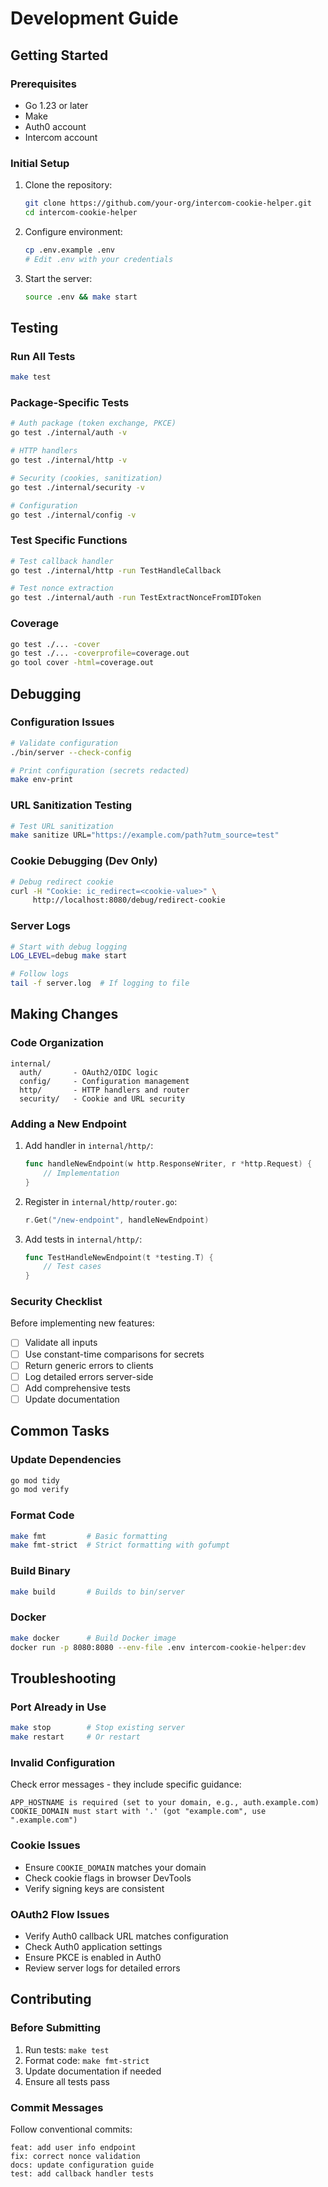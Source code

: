 # Development Guide

## Getting Started

### Prerequisites
- Go 1.23 or later
- Make
- Auth0 account
- Intercom account

### Initial Setup

1. Clone the repository:
   ```bash
   git clone https://github.com/your-org/intercom-cookie-helper.git
   cd intercom-cookie-helper
   ```

2. Configure environment:
   ```bash
   cp .env.example .env
   # Edit .env with your credentials
   ```

3. Start the server:
   ```bash
   source .env && make start
   ```

## Testing

### Run All Tests
```bash
make test
```

### Package-Specific Tests
```bash
# Auth package (token exchange, PKCE)
go test ./internal/auth -v

# HTTP handlers
go test ./internal/http -v

# Security (cookies, sanitization)
go test ./internal/security -v

# Configuration
go test ./internal/config -v
```

### Test Specific Functions
```bash
# Test callback handler
go test ./internal/http -run TestHandleCallback

# Test nonce extraction
go test ./internal/auth -run TestExtractNonceFromIDToken
```

### Coverage
```bash
go test ./... -cover
go test ./... -coverprofile=coverage.out
go tool cover -html=coverage.out
```

## Debugging

### Configuration Issues
```bash
# Validate configuration
./bin/server --check-config

# Print configuration (secrets redacted)
make env-print
```

### URL Sanitization Testing
```bash
# Test URL sanitization
make sanitize URL="https://example.com/path?utm_source=test"
```

### Cookie Debugging (Dev Only)
```bash
# Debug redirect cookie
curl -H "Cookie: ic_redirect=<cookie-value>" \
     http://localhost:8080/debug/redirect-cookie
```

### Server Logs
```bash
# Start with debug logging
LOG_LEVEL=debug make start

# Follow logs
tail -f server.log  # If logging to file
```

## Making Changes

### Code Organization
```
internal/
  auth/       - OAuth2/OIDC logic
  config/     - Configuration management
  http/       - HTTP handlers and router
  security/   - Cookie and URL security
```

### Adding a New Endpoint

1. Add handler in `internal/http/`:
   ```go
   func handleNewEndpoint(w http.ResponseWriter, r *http.Request) {
       // Implementation
   }
   ```

2. Register in `internal/http/router.go`:
   ```go
   r.Get("/new-endpoint", handleNewEndpoint)
   ```

3. Add tests in `internal/http/`:
   ```go
   func TestHandleNewEndpoint(t *testing.T) {
       // Test cases
   }
   ```

### Security Checklist

Before implementing new features:
- [ ] Validate all inputs
- [ ] Use constant-time comparisons for secrets
- [ ] Return generic errors to clients
- [ ] Log detailed errors server-side
- [ ] Add comprehensive tests
- [ ] Update documentation

## Common Tasks

### Update Dependencies
```bash
go mod tidy
go mod verify
```

### Format Code
```bash
make fmt         # Basic formatting
make fmt-strict  # Strict formatting with gofumpt
```

### Build Binary
```bash
make build       # Builds to bin/server
```

### Docker
```bash
make docker      # Build Docker image
docker run -p 8080:8080 --env-file .env intercom-cookie-helper:dev
```

## Troubleshooting

### Port Already in Use
```bash
make stop        # Stop existing server
make restart     # Or restart
```

### Invalid Configuration
Check error messages - they include specific guidance:
```
APP_HOSTNAME is required (set to your domain, e.g., auth.example.com)
COOKIE_DOMAIN must start with '.' (got "example.com", use ".example.com")
```

### Cookie Issues
- Ensure `COOKIE_DOMAIN` matches your domain
- Check cookie flags in browser DevTools
- Verify signing keys are consistent

### OAuth2 Flow Issues
- Verify Auth0 callback URL matches configuration
- Check Auth0 application settings
- Ensure PKCE is enabled in Auth0
- Review server logs for detailed errors

## Contributing

### Before Submitting

1. Run tests: `make test`
2. Format code: `make fmt-strict`
3. Update documentation if needed
4. Ensure all tests pass

### Commit Messages

Follow conventional commits:
```
feat: add user info endpoint
fix: correct nonce validation
docs: update configuration guide
test: add callback handler tests
```